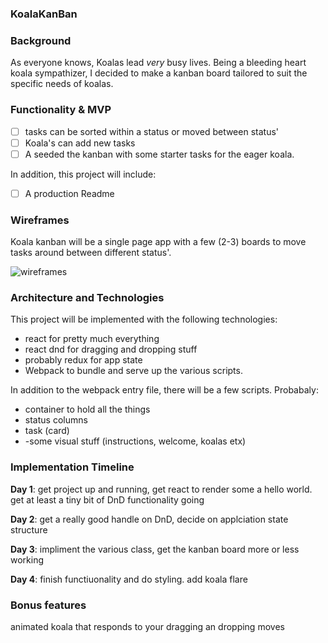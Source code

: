 ### KoalaKanBan

### Background 

As everyone knows, Koalas lead *very* busy lives. Being a bleeding heart koala sympathizer, I decided to make a kanban board tailored to suit the specific needs of koalas.

### Functionality & MVP  

- [ ] tasks can be sorted within a status or moved between status'
- [ ] Koala's can add new tasks
- [ ] A seeded the kanban with some starter tasks for the eager koala.

In addition, this project will include:
- [ ] A production Readme

### Wireframes
 
 Koala kanban will be a single page app with a few (2-3) boards to move tasks around between different status'.

![wireframes](https://github.com/Shramp/KoalaKanBan/blob/master/Screen%20Shot%202016-09-09%20at%208.43.34%20PM.png?raw=true)

### Architecture and Technologies

This project will be implemented with the following technologies:

- react for pretty much everything
- react dnd for dragging and dropping stuff
- probably redux for app state
- Webpack to bundle and serve up the various scripts.

In addition to the webpack entry file, there will be a few scripts. Probabaly:

- container to hold all the things
- status columns
- task (card)
- -some visual stuff (instructions, welcome, koalas etx)



### Implementation Timeline

**Day 1**: get project up and running, get react to render some a hello world. get at least a tiny bit of DnD functionality going

**Day 2**: get a really good handle on DnD, decide on applciation state structure

**Day 3**: impliment the various class, get the kanban board more or less working

**Day 4**: finish functiuonality and do styling. add koala flare

### Bonus features

animated koala that responds to your dragging an dropping moves

